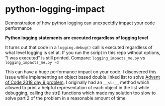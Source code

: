 # python-logging-impact
Demonstration of how python logging can unexpectdly impact your code performance

**Python logging statements are executed regardless of logging level**

It turns out that code in a `logging.debug()` call is executed regardless of
what level logging is set at. If you run the script in this repo without
options, "I was executed" is still printed. Compare:
`logging_impacts_me.py`
vs
`logging_impacts_me.py -d`

This can have a huge performance impact on your code. I discovered this issue while
implementing an object based double linked list to solve
[Advent of Code 2018 day 9 problem](https://adventofcode.com/2018/day/9). 
I originally had an `__str__` method which allowed to print a helpful
representation of each object in the list while debugging, calling the str() functions which
made my solution too slow to solve part 2 of the problem in a reasonable amount of time.



